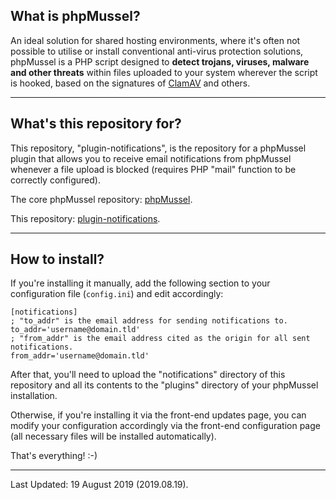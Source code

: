 ## **What is phpMussel?**

An ideal solution for shared hosting environments, where it's often not possible to utilise or install conventional anti-virus protection solutions, phpMussel is a PHP script designed to **detect trojans, viruses, malware and other threats** within files uploaded to your system wherever the script is hooked, based on the signatures of [ClamAV](https://www.clamav.net/) and others.

---


## **What's this repository for?**

This repository, "plugin-notifications", is the repository for a phpMussel plugin that allows you to receive email notifications from phpMussel whenever a file upload is blocked (requires PHP "mail" function to be correctly configured).

The core phpMussel repository: [phpMussel](https://github.com/phpMussel/phpMussel).

This repository: [plugin-notifications](https://github.com/phpMussel/plugin-notifications).

---


## **How to install?**

If you're installing it manually, add the following section to your configuration file (`config.ini`) and edit accordingly:

```
[notifications]
; "to_addr" is the email address for sending notifications to.
to_addr='username@domain.tld'
; "from_addr" is the email address cited as the origin for all sent notifications.
from_addr='username@domain.tld'
```

After that, you'll need to upload the "notifications" directory of this repository and all its contents to the "plugins" directory of your phpMussel installation.

Otherwise, if you're installing it via the front-end updates page, you can modify your configuration accordingly via the front-end configuration page (all necessary files will be installed automatically).

That's everything! :-)

---


Last Updated: 19 August 2019 (2019.08.19).

